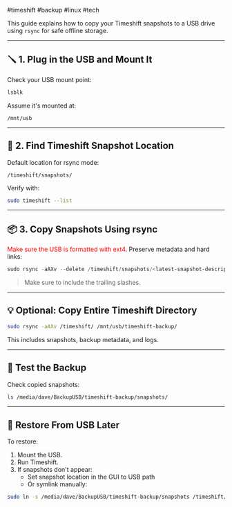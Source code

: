 #timeshift #backup #linux #tech

This guide explains how to copy your Timeshift snapshots to a USB drive using `rsync` for safe offline storage.

---

## 🪛 1. Plug in the USB and Mount It

Check your USB mount point:

```bash
lsblk
```

Assume it's mounted at:

```
/mnt/usb
```

---

## 🧭 2. Find Timeshift Snapshot Location

Default location for rsync mode:

```
/timeshift/snapshots/
```

Verify with:

```bash
sudo timeshift --list
```

---

## 📦 3. Copy Snapshots Using rsync

<span style="color:rgb(255, 0, 0)">Make sure the USB is formatted with ext4</span>.  Preserve metadata and hard links:

``` powershell
sudo rsync -aAXv --delete /timeshift/snapshots/<latest-snapshot-description>/ /mnt/usb/timeshift-backup/
```

> Make sure to include the trailing slashes.

---

## 💡 Optional: Copy Entire Timeshift Directory

```bash
sudo rsync -aAXv /timeshift/ /mnt/usb/timeshift-backup/
```

This includes snapshots, backup metadata, and logs.

---

## 🧪 Test the Backup

Check copied snapshots:

```bash
ls /media/dave/BackupUSB/timeshift-backup/snapshots/
```

---

## 🧯 Restore From USB Later

To restore:
1. Mount the USB.
2. Run Timeshift.
3. If snapshots don't appear:
   - Set snapshot location in the GUI to USB path
   - Or symlink manually:

```bash
sudo ln -s /media/dave/BackupUSB/timeshift-backup/snapshots /timeshift/snapshots
```
